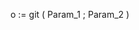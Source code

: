 ﻿<!----------------------------------------------------o := git ( Param_1 ; Param_2 ) -> Param_1 (Variant) -> Param_2 (Variant) <- o (Object)-->o := git ( Param_1 ; Param_2 )